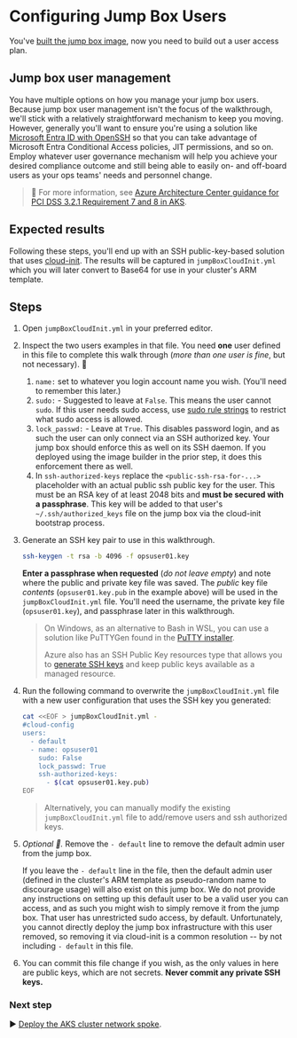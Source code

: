 # Configuring Jump Box Users

You've [built the jump box image](./06-aks-jumpboximage.md), now you need to build out a user access plan.

## Jump box user management

You have multiple options on how you manage your jump box users. Because jump box user management isn't the focus of the walkthrough, we'll stick with a relatively straightforward mechanism to keep you moving. However, generally you'll want to ensure you're using a solution like [Microsoft Entra ID with OpenSSH](https://learn.microsoft.com/entra/identity/devices/howto-vm-sign-in-azure-ad-linux) so that you can take advantage of Microsoft Entra Conditional Access policies, JIT permissions, and so on. Employ whatever user governance mechanism will help you achieve your desired compliance outcome and still being able to easily on- and off-board users as your ops teams' needs and personnel change.

> :notebook: For more information, see [Azure Architecture Center guidance for PCI DSS 3.2.1 Requirement 7 and 8 in AKS](https://learn.microsoft.com/azure/architecture/reference-architectures/containers/aks-pci/aks-pci-identity).

## Expected results

Following these steps, you'll end up with an SSH public-key-based solution that uses [cloud-init](https://learn.microsoft.com/azure/virtual-machines/linux/using-cloud-init). The results will be captured in `jumpBoxCloudInit.yml` which you will later convert to Base64 for use in your cluster's ARM template.

## Steps

1. Open `jumpBoxCloudInit.yml` in your preferred editor.
1. Inspect the two users examples in that file. You need **one** user defined in this file to complete this walk through (*more than one user is fine*, but not necessary). 🛑
   1. `name:` set to whatever you login account name you wish. (You'll need to remember this later.)
   1. `sudo:` - Suggested to leave at `False`. This means the user cannot `sudo`. If this user needs sudo access, use [sudo rule strings](https://cloudinit.readthedocs.io/en/latest/topics/examples.html?highlight=sudo#including-users-and-groups) to restrict what sudo access is allowed.
   1. `lock_passwd:` - Leave at `True`. This disables password login, and as such the user can only connect via an SSH authorized key. Your jump box should enforce this as well on its SSH daemon. If you deployed using the image builder in the prior step, it does this enforcement there as well.
   1. In `ssh-authorized-keys` replace the `<public-ssh-rsa-for-...>` placeholder with an actual public ssh public key for the user. This must be an RSA key of at least 2048 bits and **must be secured with a passphrase**. This key will be added to that user's `~/.ssh/authorized_keys` file on the jump box via the cloud-init bootstrap process.

1. Generate an SSH key pair to use in this walkthrough.

   ```bash
   ssh-keygen -t rsa -b 4096 -f opsuser01.key
   ```

   **Enter a passphrase when requested** (*do not leave empty*) and note where the public and private key file was saved. The *public* key file *contents* (`opsuser01.key.pub` in the example above) will be used in the `jumpBoxCloudInit.yml` file. You'll need the username, the private key file (`opsuser01.key`), and passphrase later in this walkthrough.

   > On Windows, as an alternative to Bash in WSL, you can use a solution like PuTTYGen found in the [PuTTY installer](https://www.chiark.greenend.org.uk/~sgtatham/putty/latest.html).
   >
   > Azure also has an SSH Public Key resources type that allows you to [generate SSH keys](https://learn.microsoft.com/azure/virtual-machines/ssh-keys-portal) and keep public keys available as a managed resource.

1. Run the following command to overwrite the `jumpBoxCloudInit.yml` file with a new user configuration that uses the SSH key you generated:

   ```bash
   cat <<EOF > jumpBoxCloudInit.yml -
   #cloud-config
   users:
     - default
     - name: opsuser01
       sudo: False
       lock_passwd: True
       ssh-authorized-keys:
         - $(cat opsuser01.key.pub)
   EOF
   ```

   > Alternatively, you can manually modify the existing `jumpBoxCloudInit.yml` file to add/remove users and ssh authorized keys.

1. *Optional 🛑.* Remove the `- default` line to remove the default admin user from the jump box.

   If you leave the `- default` line in the file, then the default admin user (defined in the cluster's ARM template as pseudo-random name to discourage usage) will also exist on this jump box. We do not provide any instructions on setting up this default user to be a valid user you can access, and as such you might wish to simply remove it from the jump box. That user has unrestricted sudo access, by default. Unfortunately, you cannot directly deploy the jump box infrastructure with this user removed, so removing it via cloud-init is a common resolution -- by not including `- default` in this file.
1. You can commit this file change if you wish, as the only values in here are public keys, which are not secrets. **Never commit any private SSH keys.**

### Next step

:arrow_forward: [Deploy the AKS cluster network spoke](./08-cluster-networking.md).
